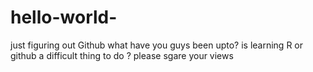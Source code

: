 # hello-world-
just figuring out Github
what have you guys been upto? is learning R or github a difficult thing to do ?
please sgare your views 
